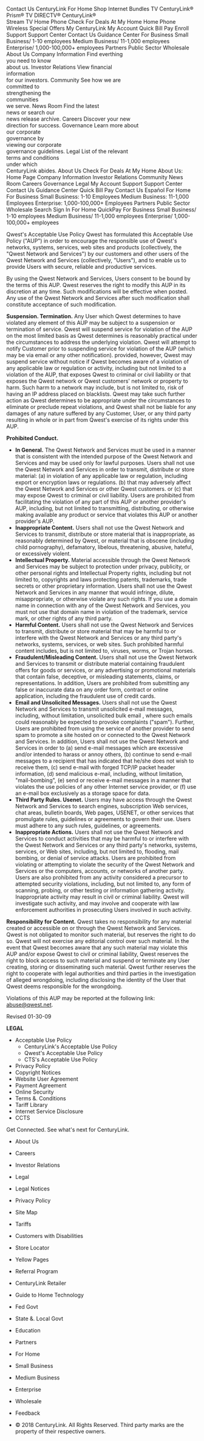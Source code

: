 Contact Us CenturyLink For Home Shop Internet Bundles TV CenturyLink®  
Prism® TV DIRECTV® CenturyLink®  
Stream TV Home Phone Check For Deals At My Home Home Phone Wireless Special Offers My CenturyLink My Account Quick Bill Pay Enroll Support Support Center Contact Us Guidance Center For Business Small Business/ 1-10 employees Medium Business/ 11-1,000 employees Enterprise/ 1,000-100,000+ employees Partners Public Sector Wholesale About Us Company Information Find everthing  
you need to know  
about us. Investor Relations View financial  
information  
for our investors. Community See how we are  
committed to  
strengthening the  
communities  
we serve. News Room Find the latest  
news or search our  
news release archive. Careers Discover your new  
direction for success. Governance Learn more about  
our corporate  
governance by  
viewing our corporate  
governance guidelines. Legal List of the relevant  
terms and conditions  
under which  
CenturyLink abides. About Us Check For Deals At My Home About Us: Home Page Company Information Investor Relations Community News Room Careers Governance Legal My Account Support Support Center Contact Us Guidance Center Quick Bill Pay Contact Us Español For Home For Business Small Business: 1-10 Employees Medium Business: 11-1,000 Employees Enterprise: 1,000-100,000+ Employees Partners Public Sector Wholesale Search Sign In For Home QuickPay For Business Small Business/ 1-10 employees Medium Business/ 11-1,000 employees Enterprise/ 1,000-100,000+ employees

Qwest's Acceptable Use Policy Qwest has formulated this Acceptable Use Policy ("AUP") in order to encourage the responsible use of Qwest's networks, systems, services, web sites and products (collectively, the "Qwest Network and Services") by our customers and other users of the Qwest Network and Services (collectively, "Users"), and to enable us to provide Users with secure, reliable and productive services.   

By using the Qwest Network and Services, Users consent to be bound by the terms of this AUP. Qwest reserves the right to modify this AUP in its discretion at any time. Such modifications will be effective when posted. Any use of the Qwest Network and Services after such modification shall constitute acceptance of such modification.

**Suspension. Termination.** Any User which Qwest determines to have violated any element of this AUP may be subject to a suspension or termination of service. Qwest will suspend service for violation of the AUP on the most limited basis as Qwest determines is reasonably practical under the circumstances to address the underlying violation. Qwest will attempt to notify Customer prior to suspending service for violation of the AUP (which may be via email or any other notification). provided, however, Qwest may suspend service without notice if Qwest becomes aware of a violation of any applicable law or regulation or activity, including but not limited to a violation of the AUP, that exposes Qwest to criminal or civil liability or that exposes the Qwest network or Qwest customers' network or property to harm. Such harm to a network may include, but is not limited to, risk of having an IP address placed on blacklists. Qwest may take such further action as Qwest determines to be appropriate under the circumstances to eliminate or preclude repeat violations, and Qwest shall not be liable for any damages of any nature suffered by any Customer, User, or any third party resulting in whole or in part from Qwest's exercise of its rights under this AUP.

**Prohibited Conduct.**

*   **In General.** The Qwest Network and Services must be used in a manner that is consistent with the intended purpose of the Qwest Network and Services and may be used only for lawful purposes. Users shall not use the Qwest Network and Services in order to transmit, distribute or store material: (a) in violation of any applicable law or regulation, including export or encryption laws or regulations. (b) that may adversely affect the Qwest Network and Services or other Qwest customers. or (c) that may expose Qwest to criminal or civil liability. Users are prohibited from facilitating the violation of any part of this AUP or another provider's AUP, including, but not limited to transmitting, distributing, or otherwise making available any product or service that violates this AUP or another provider's AUP.
*   **Inappropriate Content.** Users shall not use the Qwest Network and Services to transmit, distribute or store material that is inappropriate, as reasonably determined by Qwest, or material that is obscene (including child pornography), defamatory, libelous, threatening, abusive, hateful, or excessively violent.
*   **Intellectual Property.** Material accessible through the Qwest Network and Services may be subject to protection under privacy, publicity, or other personal rights and Intellectual Property rights, including but not limited to, copyrights and laws protecting patents, trademarks, trade secrets or other proprietary information. Users shall not use the Qwest Network and Services in any manner that would infringe, dilute, misappropriate, or otherwise violate any such rights. If you use a domain name in connection with any of the Qwest Network and Services, you must not use that domain name in violation of the trademark, service mark, or other rights of any third party.
*   **Harmful Content.** Users shall not use the Qwest Network and Services to transmit, distribute or store material that may be harmful to or interfere with the Qwest Network and Services or any third party's networks, systems, services, or web sites. Such prohibited harmful content includes, but is not limited to, viruses, worms, or Trojan horses.
*   **Fraudulent/Misleading Content.** Users shall not use the Qwest Network and Services to transmit or distribute material containing fraudulent offers for goods or services, or any advertising or promotional materials that contain false, deceptive, or misleading statements, claims, or representations. In addition, Users are prohibited from submitting any false or inaccurate data on any order form, contract or online application, including the fraudulent use of credit cards.
*   **Email and Unsolicited Messages.** Users shall not use the Qwest Network and Services to transmit unsolicited e-mail messages, including, without limitation, unsolicited bulk email , where such emails could reasonably be expected to provoke complaints ("spam"). Further, Users are prohibited from using the service of another provider to send spam to promote a site hosted on or connected to the Qwest Network and Services. In addition, Users shall not use the Qwest Network and Services in order to (a) send e-mail messages which are excessive and/or intended to harass or annoy others, (b) continue to send e-mail messages to a recipient that has indicated that he/she does not wish to receive them, (c) send e-mail with forged TCP/IP packet header information, (d) send malicious e-mail, including, without limitation, "mail-bombing", (e) send or receive e-mail messages in a manner that violates the use policies of any other Internet service provider, or (f) use an e-mail box exclusively as a storage space for data.
*   **Third Party Rules. Usenet.** Users may have access through the Qwest Network and Services to search engines, subscription Web services, chat areas, bulletin boards, Web pages, USENET, or other services that promulgate rules, guidelines or agreements to govern their use. Users must adhere to any such rules, guidelines, or agreements.
*   **Inappropriate Actions.** Users shall not use the Qwest Network and Services to conduct activities that may be harmful to or interfere with the Qwest Network and Services or any third party's networks, systems, services, or Web sites, including, but not limited to, flooding, mail bombing, or denial of service attacks. Users are prohibited from violating or attempting to violate the security of the Qwest Network and Services or the computers, accounts, or networks of another party. Users are also prohibited from any activity considered a precursor to attempted security violations, including, but not limited to, any form of scanning, probing, or other testing or information gathering activity. Inappropriate activity may result in civil or criminal liability. Qwest will investigate such activity, and may involve and cooperate with law enforcement authorities in prosecuting Users involved in such activity.

**Responsibility for Content.** Qwest takes no responsibility for any material created or accessible on or through the Qwest Network and Services. Qwest is not obligated to monitor such material, but reserves the right to do so. Qwest will not exercise any editorial control over such material. In the event that Qwest becomes aware that any such material may violate this AUP and/or expose Qwest to civil or criminal liability, Qwest reserves the right to block access to such material and suspend or terminate any User creating, storing or disseminating such material. Qwest further reserves the right to cooperate with legal authorities and third parties in the investigation of alleged wrongdoing, including disclosing the identity of the User that Qwest deems responsible for the wrongdoing.

Violations of this AUP may be reported at the following link: abuse@qwest.net.

Revised 01-30-09

**LEGAL**

*   Acceptable Use Policy
    *   CenturyLink's Acceptable Use Policy
    *   Qwest's Acceptable Use Policy
    *   CTS's Acceptable Use Policy
*   Privacy Policy
*   Copyright Notices
*   Website User Agreement
*   Payment Agreement
*   Online Security
*   Terms &. Conditions
*   Tariff Library
*   Internet Service Disclosure
*   CCTS

Get Connected. See what's next for CenturyLink.

*   About Us
*   Careers
*   Investor Relations
*   Legal
*   Legal Notices
*   Privacy Policy
*   Site Map
*   Tariffs
*   Customers with Disabilities

*   Store Locator
*   Yellow Pages
*   Referral Program
*   CenturyLink Retailer
*   Guide to Home Technology
*   Fed Govt
*   State &. Local Govt
*   Education
*   Partners

*   For Home
*   Small Business
*   Medium Business
*   Enterprise
*   Wholesale
*   Feedback

*   © 2018 CenturyLink. All Rights Reserved. Third party marks are the property of their respective owners.